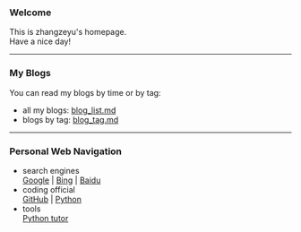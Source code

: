 ### Welcome  
This is zhangzeyu's homepage.  
Have a nice day!  

------------------------------------------

### My Blogs  
You can read my blogs by time or by tag:
 - all my blogs: [blog_list.md](https://mofree.github.io/blog_list.html)  
 - blogs by tag: [blog_tag.md](https://mofree.github.io/blog_tag.html)  
 
------------------------------------------

### Personal Web Navigation  
 - search engines  
 [Google](https://www.google.com/) | [Bing](https://www.bing.com/) | [Baidu](https://www.baidu.com/)  
 - coding official  
 [GitHub](https://github.com) | [Python](https://www.python.org/)  
 - tools  
 [Python tutor](http://www.pythontutor.com/)  
